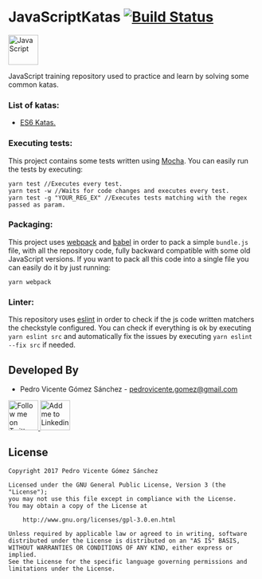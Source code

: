 # JavaScriptKatas [![Build Status](https://travis-ci.org/pedrovgs/JavaScriptKatas.svg?branch=master)](https://travis-ci.org/pedrovgs/JavaScriptKatas)

<img alt="JavaScript" src="https://upload.wikimedia.org/wikipedia/commons/thumb/9/99/Unofficial_JavaScript_logo_2.svg/240px-Unofficial_JavaScript_logo_2.svg.png" height="60"/>

JavaScript training repository used to practice and learn by solving some common katas.

### List of katas:

* [ES6 Katas.](http://es6katas.org/)

### Executing tests:

This project contains some tests written using [Mocha](https://mochajs.org/). You can easily run the tests by executing:

```
yarn test //Executes every test.
yarn test -w //Waits for code changes and executes every test.
yarn test -g "YOUR_REG_EX" //Executes tests matching with the regex passed as param.
```

### Packaging:

This project uses [webpack](https://webpack.js.org) and [babel](https://babeljs.io) in order to pack a simple ``bundle.js`` file, with all the repository code, fully backward compatible with some old JavaScript versions. If you want to pack all this code into a single file you can easily do it by just running:

```
yarn webpack
```

### Linter:

This repository uses [eslint]() in order to check if the js code written matchers the checkstyle configured. You can check if everything is ok by executing ``yarn eslint src`` and automatically fix the issues by executing ``yarn eslint --fix src`` if needed.

Developed By
------------

* Pedro Vicente Gómez Sánchez - <pedrovicente.gomez@gmail.com>

<a href="https://twitter.com/pedro_g_s">
  <img alt="Follow me on Twitter" src="https://image.freepik.com/iconos-gratis/twitter-logo_318-40209.jpg" height="60" width="60"/>
</a>
<a href="https://es.linkedin.com/in/pedrovgs">
  <img alt="Add me to Linkedin" src="https://image.freepik.com/iconos-gratis/boton-del-logotipo-linkedin_318-84979.png" height="60" width="60"/>
</a>

License
-------

    Copyright 2017 Pedro Vicente Gómez Sánchez

    Licensed under the GNU General Public License, Version 3 (the "License");
    you may not use this file except in compliance with the License.
    You may obtain a copy of the License at

        http://www.gnu.org/licenses/gpl-3.0.en.html

    Unless required by applicable law or agreed to in writing, software
    distributed under the License is distributed on an "AS IS" BASIS,
    WITHOUT WARRANTIES OR CONDITIONS OF ANY KIND, either express or implied.
    See the License for the specific language governing permissions and
    limitations under the License.